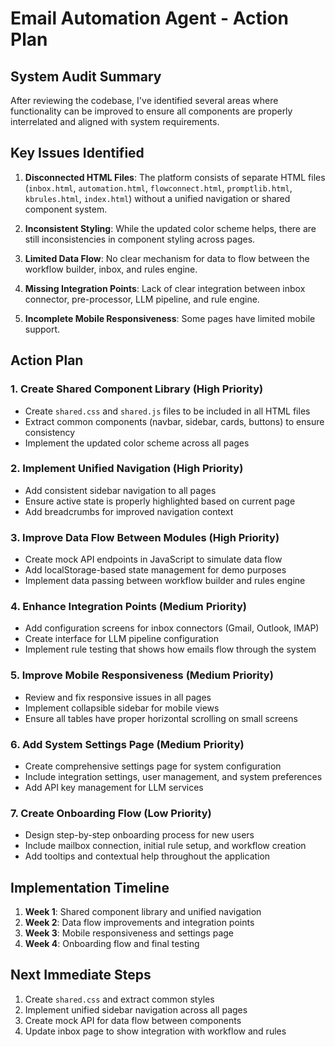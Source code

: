 # Email Automation Agent - Action Plan

## System Audit Summary

After reviewing the codebase, I've identified several areas where functionality can be improved to ensure all components are properly interrelated and aligned with system requirements.

## Key Issues Identified

1. **Disconnected HTML Files**: The platform consists of separate HTML files (`inbox.html`, `automation.html`, `flowconnect.html`, `promptlib.html`, `kbrules.html`, `index.html`) without a unified navigation or shared component system.

2. **Inconsistent Styling**: While the updated color scheme helps, there are still inconsistencies in component styling across pages.

3. **Limited Data Flow**: No clear mechanism for data to flow between the workflow builder, inbox, and rules engine.

4. **Missing Integration Points**: Lack of clear integration between inbox connector, pre-processor, LLM pipeline, and rule engine.

5. **Incomplete Mobile Responsiveness**: Some pages have limited mobile support.

## Action Plan

### 1. Create Shared Component Library (High Priority)
- Create `shared.css` and `shared.js` files to be included in all HTML files
- Extract common components (navbar, sidebar, cards, buttons) to ensure consistency
- Implement the updated color scheme across all pages

### 2. Implement Unified Navigation (High Priority)
- Add consistent sidebar navigation to all pages
- Ensure active state is properly highlighted based on current page
- Add breadcrumbs for improved navigation context

### 3. Improve Data Flow Between Modules (High Priority)
- Create mock API endpoints in JavaScript to simulate data flow
- Add localStorage-based state management for demo purposes
- Implement data passing between workflow builder and rules engine

### 4. Enhance Integration Points (Medium Priority)
- Add configuration screens for inbox connectors (Gmail, Outlook, IMAP)
- Create interface for LLM pipeline configuration
- Implement rule testing that shows how emails flow through the system

### 5. Improve Mobile Responsiveness (Medium Priority)
- Review and fix responsive issues in all pages
- Implement collapsible sidebar for mobile views
- Ensure all tables have proper horizontal scrolling on small screens

### 6. Add System Settings Page (Medium Priority)
- Create comprehensive settings page for system configuration
- Include integration settings, user management, and system preferences
- Add API key management for LLM services

### 7. Create Onboarding Flow (Low Priority)
- Design step-by-step onboarding process for new users
- Include mailbox connection, initial rule setup, and workflow creation
- Add tooltips and contextual help throughout the application

## Implementation Timeline

1. **Week 1**: Shared component library and unified navigation
2. **Week 2**: Data flow improvements and integration points
3. **Week 3**: Mobile responsiveness and settings page
4. **Week 4**: Onboarding flow and final testing

## Next Immediate Steps

1. Create `shared.css` and extract common styles
2. Implement unified sidebar navigation across all pages
3. Create mock API for data flow between components
4. Update inbox page to show integration with workflow and rules